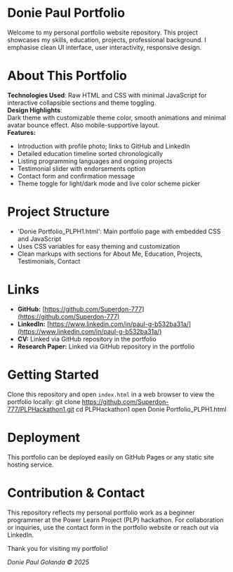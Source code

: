 # Donie Paul Portfolio
Welcome to my personal portfolio website repository. This project showcases my skills, education, projects, professional background. I emphasise clean UI interface, user interactivity, responsive design.

# About This Portfolio
**Technologies Used**:
  Raw HTML and CSS with minimal JavaScript for interactive collapsible sections and theme toggling.  
**Design Highlights**:  
  Dark theme with customizable theme color, smooth animations and minimal avatar bounce effect. Also mobile-supportive layout.  
**Features:**  
  - Introduction with profile photo; links to GitHub and LinkedIn  
  - Detailed education timeline sorted chronologically  
  - Listing programming languages and ongoing projects  
  - Testimonial slider with endorsements option 
  - Contact form and confirmation message  
  - Theme toggle for light/dark mode and live color scheme picker  

# Project Structure
- 'Donie Portfolio_PLPH1.html': Main portfolio page with embedded CSS and JavaScript  
- Uses CSS variables for easy theming and customization  
- Clean markups with sections for About Me, Education, Projects, Testimonials, Contact

# Links
- **GitHub:** [https://github.com/Superdon-777](https://github.com/Superdon-777)  
- **LinkedIn:** [https://www.linkedin.com/in/paul-g-b532ba31a/](https://www.linkedin.com/in/paul-g-b532ba31a/)  
- **CV:** Linked via GitHub repository in the portfolio  
- **Research Paper:** Linked via GitHub repository in the portfolio  

# Getting Started
Clone this repository and open `index.html` in a web browser to view the portfolio locally:
git clone https://github.com/Superdon-777/PLPHackathon1.git
cd PLPHackathon1
open Donie Portfolio_PLPH1.html

# Deployment
This portfolio can be deployed easily on GitHub Pages or any static site hosting service.

# Contribution & Contact
This repository reflects my personal portfolio work as a beginner programmer at the Power Learn Project (PLP) hackathon.
For collaboration or inquiries, use the contact form in the portfolio website or reach out via LinkedIn.

Thank you for visiting my portfolio!

*Donie Paul Golanda © 2025*


